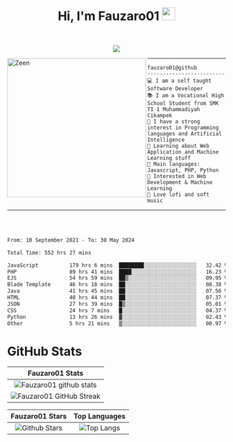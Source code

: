 <h1 align="center">
Hi, I'm Fauzaro01
  <img src="https://media.giphy.com/media/hvRJCLFzcasrR4ia7z/giphy.gif" width="30"></h1>
<br/>

<p align="center">
  <a href="https://github.com/DenverCoder1/readme-typing-svg">
    <img src="https://readme-typing-svg.herokuapp.com?lines=Chill%20and%20Coding;Full+Stack+Web+Developer;Student;Software%20Develover;Always%20learning%20new%20things&center=true&width=380&height=45"></a>
</p>

<img align="left" src="https://media.tenor.com/LNrMsLTFICEAAAAi/elysia.gif" alt="Zeen" width="320" height="320" />
<hr>

```
fauzaro01@github
-------------------------
💻 I am a self taught Software Developer
📚 I am a Vocational High School Student from SMK TI 1 Muhammadiyah Cikampek
📝 I have a strong interest in Programming languages and Artificial Intelligence
🌱 Learning about Web Application and Machine Learning stuff
🌟 Main languages: Javascript, PHP, Python
🚩 Interested in Web Development & Machine Learning
🎵 Love lofi and soft music 
```

<hr>
<br>
<br>
<div align="left">
<!--START_SECTION:waka-->

```txt
From: 10 September 2021 - To: 30 May 2024

Total Time: 552 hrs 27 mins

JavaScript          179 hrs 6 mins  ████████░░░░░░░░░░░░░░░░░   32.42 %
PHP                 89 hrs 41 mins  ████░░░░░░░░░░░░░░░░░░░░░   16.23 %
EJS                 54 hrs 59 mins  ██▒░░░░░░░░░░░░░░░░░░░░░░   09.95 %
Blade Template      46 hrs 18 mins  ██░░░░░░░░░░░░░░░░░░░░░░░   08.38 %
Java                41 hrs 45 mins  ██░░░░░░░░░░░░░░░░░░░░░░░   07.56 %
HTML                40 hrs 44 mins  ██░░░░░░░░░░░░░░░░░░░░░░░   07.37 %
JSON                27 hrs 39 mins  █▒░░░░░░░░░░░░░░░░░░░░░░░   05.01 %
CSS                 24 hrs 7 mins   █░░░░░░░░░░░░░░░░░░░░░░░░   04.37 %
Python              13 hrs 26 mins  ▓░░░░░░░░░░░░░░░░░░░░░░░░   02.43 %
Other               5 hrs 21 mins   ▒░░░░░░░░░░░░░░░░░░░░░░░░   00.97 %
```

<!--END_SECTION:waka-->
</div>

# GitHub Stats

|                                                            Fauzaro01 Stats                                                            |
| :--------------------------------------------------------------------------------------------------------------------------------------------: |
|        ![Fauzaro01 github stats](https://github-readme-stats.vercel.app/api?username=Fauzaro01&show_icons=true&theme=algolia)        |
|              ![Fauzaro01 GitHub Streak](https://github-readme-streak-stats.herokuapp.com/?user=Fauzaro01&theme=algolia)              |

|                                                                                              Fauzaro01 Stars                                                                                              |                                                           Top Languages                                                           |
| :----------------------------------------------------------------------------------------------------------------------------------------------------------------------------------------------------------------: | :-------------------------------------------------------------------------------------------------------------------------------: |
| ![Github Stars](https://github-readme-stats.vercel.app/api?username=Fauzaro01&show_icons=true&locale=en&count_private=true&hide_rank=true&custom_title=My%20GitHub%20Stats&disable_animations=true&theme=algolia) | ![Top Langs](https://github-readme-stats.vercel.app/api/top-langs/?username=Fauzaro01&langs_count=8&theme=algolia&layout=compact) |

